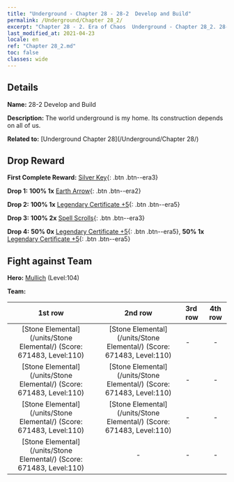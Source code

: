 ```yaml
---
title: "Underground - Chapter 28 - 28-2  Develop and Build"
permalink: /Underground/Chapter 28_2/
excerpt: "Chapter 28 - 2. Era of Chaos  Underground - Chapter 28_2. 28-2  Develop and Build"
last_modified_at: 2021-04-23
locale: en
ref: "Chapter 28_2.md"
toc: false
classes: wide
---
```


## Details

 **Name:** 28-2  Develop and Build

 **Description:**       The world underground is my home. Its construction depends on all of us.

 **Related to:** [Underground Chapter 28](/Underground/Chapter 28/)

## Drop Reward

 **First Complete Reward:** [Silver Key](/Items/con_693/){: .btn .btn--era3}

 **Drop 1:** **100% 1x** [Earth Arrow](/Items/her_464/){: .btn .btn--era2}

 **Drop 2:** **100% 1x** [Legendary Certificate +5](/Items/mat_102/){: .btn .btn--era5}

 **Drop 3:** **100% 2x** [Spell Scrolls](/Items/con_694/){: .btn .btn--era3}

 **Drop 4:** **50% 0x** [Legendary Certificate +5](/Items/mat_102/){: .btn .btn--era5}, **50% 1x** [Legendary Certificate +5](/Items/mat_102/){: .btn .btn--era5}


## Fight against Team
 **Hero:** [Mullich](/heroes/Mullich/) (Level:104)

 **Team:**


  | 1st row | 2nd row | 3rd row | 4th row |
  |:----:|:----:|:----|:----:|
  | [Stone Elemental](/units/Stone Elemental/) (Score: 671483, Level:110)  | [Stone Elemental](/units/Stone Elemental/) (Score: 671483, Level:110)  | - | - |
  | [Stone Elemental](/units/Stone Elemental/) (Score: 671483, Level:110)  | [Stone Elemental](/units/Stone Elemental/) (Score: 671483, Level:110)  | - | - |
  | [Stone Elemental](/units/Stone Elemental/) (Score: 671483, Level:110)  | [Stone Elemental](/units/Stone Elemental/) (Score: 671483, Level:110)  | - | - |
  | [Stone Elemental](/units/Stone Elemental/) (Score: 671483, Level:110)  | - | - | - |


